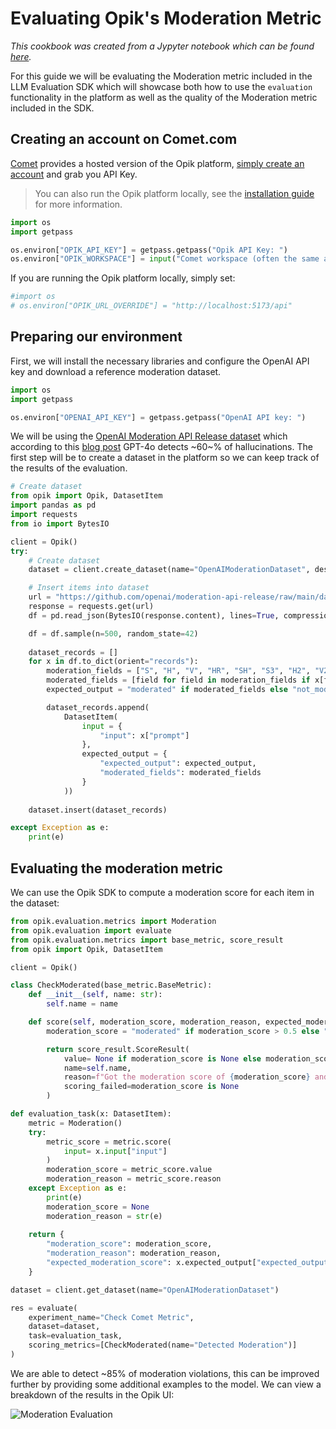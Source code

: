 # Evaluating Opik's Moderation Metric

*This cookbook was created from a Jypyter notebook which can be found [here](TBD).*

For this guide we will be evaluating the Moderation metric included in the LLM Evaluation SDK which will showcase both how to use the `evaluation` functionality in the platform as well as the quality of the Moderation metric included in the SDK.

## Creating an account on Comet.com

[Comet](https://www.comet.com/site) provides a hosted version of the Opik platform, [simply create an account](https://www.comet.com/signup?from=llm) and grab you API Key.

> You can also run the Opik platform locally, see the [installation guide](https://www.comet.com/docs/opik/self-host/self_hosting_opik) for more information.


```python
import os
import getpass

os.environ["OPIK_API_KEY"] = getpass.getpass("Opik API Key: ")
os.environ["OPIK_WORKSPACE"] = input("Comet workspace (often the same as your username): ")
```

If you are running the Opik platform locally, simply set:


```python
#import os
# os.environ["OPIK_URL_OVERRIDE"] = "http://localhost:5173/api"
```

## Preparing our environment

First, we will install the necessary libraries and configure the OpenAI API key and download a reference moderation dataset.


```python
import os
import getpass

os.environ["OPENAI_API_KEY"] = getpass.getpass("OpenAI API key: ")
```

We will be using the [OpenAI Moderation API Release dataset](https://github.com/openai/moderation-api-release/tree/main/data) which according to this [blog post](https://openai.com/index/using-gpt-4-for-content-moderation/) GPT-4o detects ~60~% of hallucinations. The first step will be to create a dataset in the platform so we can keep track of the results of the evaluation.


```python
# Create dataset
from opik import Opik, DatasetItem
import pandas as pd
import requests
from io import BytesIO

client = Opik()
try:
    # Create dataset
    dataset = client.create_dataset(name="OpenAIModerationDataset", description="OpenAI Moderation Dataset")

    # Insert items into dataset
    url = "https://github.com/openai/moderation-api-release/raw/main/data/samples-1680.jsonl.gz"
    response = requests.get(url)
    df = pd.read_json(BytesIO(response.content), lines=True, compression='gzip')

    df = df.sample(n=500, random_state=42)
    
    dataset_records = []
    for x in df.to_dict(orient="records"):
        moderation_fields = ["S", "H", "V", "HR", "SH", "S3", "H2", "V2"]
        moderated_fields = [field for field in moderation_fields if x[field] == 1.0]
        expected_output = "moderated" if moderated_fields else "not_moderated"

        dataset_records.append(
            DatasetItem(
                input = {
                    "input": x["prompt"]
                },
                expected_output = {
                    "expected_output": expected_output,
                    "moderated_fields": moderated_fields
                }
            ))
    
    dataset.insert(dataset_records)

except Exception as e:
    print(e)
```

## Evaluating the moderation metric

We can use the Opik SDK to compute a moderation score for each item in the dataset:


```python
from opik.evaluation.metrics import Moderation
from opik.evaluation import evaluate
from opik.evaluation.metrics import base_metric, score_result
from opik import Opik, DatasetItem

client = Opik()

class CheckModerated(base_metric.BaseMetric):
    def __init__(self, name: str):
        self.name = name

    def score(self, moderation_score, moderation_reason, expected_moderation_score, **kwargs):
        moderation_score = "moderated" if moderation_score > 0.5 else "not_moderated"

        return score_result.ScoreResult(
            value= None if moderation_score is None else moderation_score == expected_moderation_score,
            name=self.name,
            reason=f"Got the moderation score of {moderation_score} and expected {expected_moderation_score}",
            scoring_failed=moderation_score is None
        )

def evaluation_task(x: DatasetItem):
    metric = Moderation()
    try:
        metric_score = metric.score(
            input= x.input["input"]
        )
        moderation_score = metric_score.value
        moderation_reason = metric_score.reason
    except Exception as e:
        print(e)
        moderation_score = None
        moderation_reason = str(e)
    
    return {
        "moderation_score": moderation_score,
        "moderation_reason": moderation_reason,
        "expected_moderation_score": x.expected_output["expected_output"]
    }

dataset = client.get_dataset(name="OpenAIModerationDataset")

res = evaluate(
    experiment_name="Check Comet Metric",
    dataset=dataset,
    task=evaluation_task,
    scoring_metrics=[CheckModerated(name="Detected Moderation")]
)
```

We are able to detect ~85% of moderation violations, this can be improved further by providing some additional examples to the model. We can view a breakdown of the results in the Opik UI:

![Moderation Evaluation](/img/cookbook/moderation_metric_cookbook.png)
